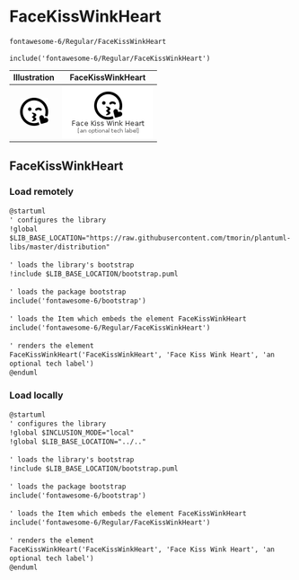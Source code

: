 # FaceKissWinkHeart


```text
fontawesome-6/Regular/FaceKissWinkHeart
```

```text
include('fontawesome-6/Regular/FaceKissWinkHeart')
```



| Illustration | FaceKissWinkHeart |
| :---: | :---: |
| ![illustration for Illustration](../../fontawesome-6/Regular/FaceKissWinkHeart.png) | ![illustration for FaceKissWinkHeart](../../fontawesome-6/Regular/FaceKissWinkHeart.Local.png) |




## FaceKissWinkHeart

### Load remotely
```plantuml
@startuml
' configures the library
!global $LIB_BASE_LOCATION="https://raw.githubusercontent.com/tmorin/plantuml-libs/master/distribution"

' loads the library's bootstrap
!include $LIB_BASE_LOCATION/bootstrap.puml

' loads the package bootstrap
include('fontawesome-6/bootstrap')

' loads the Item which embeds the element FaceKissWinkHeart
include('fontawesome-6/Regular/FaceKissWinkHeart')

' renders the element
FaceKissWinkHeart('FaceKissWinkHeart', 'Face Kiss Wink Heart', 'an optional tech label')
@enduml
```

### Load locally
```plantuml
@startuml
' configures the library
!global $INCLUSION_MODE="local"
!global $LIB_BASE_LOCATION="../.."

' loads the library's bootstrap
!include $LIB_BASE_LOCATION/bootstrap.puml

' loads the package bootstrap
include('fontawesome-6/bootstrap')

' loads the Item which embeds the element FaceKissWinkHeart
include('fontawesome-6/Regular/FaceKissWinkHeart')

' renders the element
FaceKissWinkHeart('FaceKissWinkHeart', 'Face Kiss Wink Heart', 'an optional tech label')
@enduml
```

